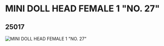 # MINI DOLL HEAD FEMALE 1 "NO. 27"
## 25017
![MINI DOLL HEAD FEMALE 1 "NO. 27"](https://lc-www-live-s.legocdn.com/media/bricks/5/2/6136607.jpg)